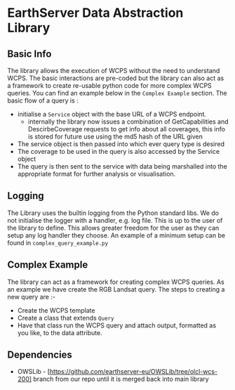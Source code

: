 # EarthServer Data Abstraction Library    



## Basic Info

The library allows the execution of WCPS without the need to understand WCPS. The basic interactions are pre-coded but the library can also act as a framework to create re-usable python code for more complex WCPS queries. You can find an example below in the `Complex Example` section.  The basic flow of a query is :
 * initialise a `Service` object with the base URL of a WCPS endpoint.
   * internally the library now issues a combination of GetCapabilities and DescirbeCoverage requests to get info about all coverages, this info is stored for future use using the md5 hash of the URL given
 * The service object is then passed into which ever query type is desired
 * The coverage to be used in the query is also accessed by the Service object
 * The query is then sent to the service with data being marshalled into the appropriate format for further analysis or visualisation.  

## Logging

The Library uses the builtin logging from the Python standard libs. We do not initialise the logger with a handler, e.g. log file. This is up to the user of the library to define. This allows greater freedom for the user as they can setup any log handler they choose. An example of a minimum setup can be found in `complex_query_example.py`

## Complex Example 

The library can act as a framework for creating complex WCPS queries. As an example we have create the RGB Landsat query.  The steps to creating a new query are :-

 * Create the WCPS template
 * Create a class that extends `Query`
 * Have that class run the WCPS query and attach output, formatted as you like, to the data attribute.


 ## Dependencies

  * OWSLib - [https://github.com/earthserver-eu/OWSLib/tree/olcl-wcs-200] branch from our repo until it is merged back into main library